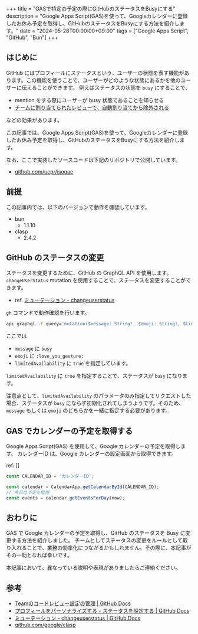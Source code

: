 +++
title = "GASで特定の予定の際にGitHubのステータスをBusyにする"
description = "Google Apps Script(GAS)を使って、Googleカレンダーに登録したお休み予定を取得し、GitHubのステータスをBusyにする方法を紹介します。"
date = "2024-05-28T00:00:00+09:00"
tags = ["Google Apps Script", "GitHub", "Bun"]
+++

## はじめに

GitHub にはプロフィールにステータスという、ユーザーの状態を表す機能があります。この機能を使うことで、ユーザーがどのような状態にあるかを他のユーザーに伝えることができます。
例えばステータスの状態を `busy` にすることで、

- mention をする際にユーザーが busy 状態であることを知らせる
- [チームに割り当てられたレビューで、自動割り当てから除外される][0]

などの効果があります。

この記事では、Google Apps Script(GAS)を使って、Googleカレンダーに登録したお休み予定を取得し、GitHubのステータスをBusyにする方法を紹介します。

なお、ここで実装したソースコードは下記のリポジトリで公開しています。

- [github.com/ucpr/isogac][4]

## 前提

この記事内では、以下のバージョンで動作を確認しています。

- bun
  - 1.1.10
- clasp
  - 2.4.2

## GitHub のステータスの変更

ステータスを変更するために、GitHub の GraphQL API を使用します。
`changeUserStatus` mutation を使用することで、ステータスを変更することができます。

- ref. [ミューテーション - changeuserstatus][2]

`gh` コマンドで動作確認を行います。

```bash
api graphql -f query='mutation($message: String!, $emoji: String!, $limitedAvailability: Boolean!) { changeUserStatus(input: { message: $message, emoji: $emoji, limitedAvailability: $limitedAvailability }) { status { message emoji indicatesLimitedAvailability } } }' -f message='busy' -f emoji=':love_you_gesture:' -F limitedAvailability=true
```

ここでは 
- `message` に `busy`
- `emoji` に `:love_you_gesture:`
- `limitedAvailability` に `true`
を指定しています。

`limitedAvailability` に `true` を指定することで、ステータスが `busy` になります。

注意点として、`limitedAvailability` のパラメータのみ指定してリクエストした場合、ステータスが `busy` にならず初期化されてしまうようです。そのため、 `message` もしくは `emoji` のどちらかを一緒に指定する必要があります。

## GAS でカレンダーの予定を取得する

Google Apps Script(GAS) を使用して、Google カレンダーの予定を取得します。
カレンダーID は、Google カレンダーの設定画面から取得できます。

ref. []

```typescript
const CALENDAR_ID = 'カレンダーID';

const calendar = CalendarApp.getCalendarById(CALENDAR_ID);
// 今日の予定を取得
const events = calendar.getEventsForDay(now);
```

## おわりに

GAS で Google カレンダーの予定を取得し、GitHub のステータスを Busy に変更する方法を紹介しました。
チームとしてステータスの変更をルールとして取り入れることで、業務の効率化につながるかもしれません。その際に、本記事がその一助となれば幸いです。

本記事において、異なっている説明や表現がありましたらご連絡ください。

## 参考

- [Teamのコードレビュー設定の管理 | GitHub Docs][0]
- [プロフィールをパーソナライズする - ステータスを設定する | GitHub Docs][1]
- [ミューテーション - changeuserstatus | GitHub Docs][2]
- [github.com/google/clasp][3]

[0]: https://docs.github.com/ja/organizations/organizing-members-into-teams/managing-code-review-settings-for-your-team
[1]: https://docs.github.com/ja/account-and-profile/setting-up-and-managing-your-github-profile/customizing-your-profile/personalizing-your-profile#setting-a-status
[2]: https://docs.github.com/ja/graphql/reference/mutations#changeuserstatus
[3]: https://github.com/google/clasp
[4]: https://github.com/ucpr/isogac
